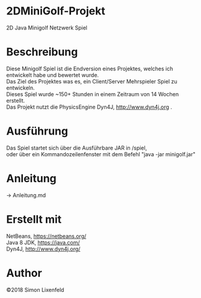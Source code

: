 # 2DMiniGolf-Projekt
2D Java Minigolf Netzwerk Spiel

# Beschreibung
Diese Minigolf Spiel ist die Endversion eines Projektes, welches ich entwickelt habe und bewertet wurde.</br>
Das Ziel des Projektes was es, ein Client/Server Mehrspieler Spiel zu entwickeln.</br>
Dieses Spiel wurde ~150+ Stunden in einem Zeitraum von 14 Wochen erstellt.</br>
Das Projekt nutzt die PhysicsEngine Dyn4J, http://www.dyn4j.org .</br>

# Ausführung
Das Spiel startet sich über die Ausführbare JAR  in /spiel, </br>
oder über ein Kommandozeilenfenster mit dem Befehl "java -jar minigolf.jar" </br>

# Anleitung
-> Anleitung.md

# Erstellt mit
NetBeans, https://netbeans.org/ </br>
Java 8 JDK, https://java.com/ </br>
Dyn4J, http://www.dyn4j.org/ </br>

# Author 
©2018 Simon Lixenfeld
